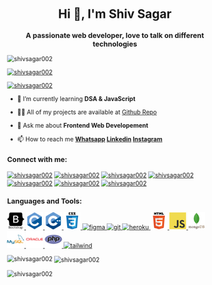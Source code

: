 <h1 align="center">Hi 👋, I'm Shiv Sagar</h1>
<h3 align="center">A passionate web developer, love to talk on different technologies</h3>

<p align="left"> <img src="https://komarev.com/ghpvc/?username=shivsagar002&label=Profile%20views&color=0e75b6&style=flat" alt="shivsagar002" /> </p>

<p align="left"> <a href="https://github.com/ryo-ma/github-profile-trophy"><img src="https://github-profile-trophy.vercel.app/?username=shivsagar002" alt="shivsagar002" /></a> </p>

<p align="left"> <a href="https://twitter.com/shivsagar002" target="blank"><img src="https://img.shields.io/twitter/follow/shivsagar002?logo=twitter&style=for-the-badge" alt="shivsagar002" /></a> </p>

- 🌱 I’m currently learning **DSA & JavaScript**

- 👨‍💻 All of my projects are available at [Github Repo](https://github.com/shivsagar002?tab=repositories)

- 💬 Ask me about **Frontend Web Developement**

- 📫 How to reach me **[Whatsapp](wa.me/+918750771201) [Linkedin](https://linkedin.com/in/shivsagar002) [Instagram](https://instagram.com/shivsagar002)**

<h3 align="left">Connect with me:</h3>
<p align="left">
<a href="https://linkedin.com/in/shivsagar002" target="blank"><img align="center" src="https://raw.githubusercontent.com/rahuldkjain/github-profile-readme-generator/master/src/images/icons/Social/linked-in-alt.svg" alt="shivsagar002" height="30" width="40" /></a>
<a href="https://twitter.com/shivsagar002" target="blank"><img align="center" src="https://raw.githubusercontent.com/rahuldkjain/github-profile-readme-generator/master/src/images/icons/Social/twitter.svg" alt="shivsagar002" height="30" width="40" /></a>
<a href="https://codesandbox.com/shivsagar002" target="blank"><img align="center" src="https://raw.githubusercontent.com/rahuldkjain/github-profile-readme-generator/master/src/images/icons/Social/codesandbox.svg" alt="shivsagar002" height="30" width="40" /></a>
<a href="https://fb.com/shivsagar002" target="blank"><img align="center" src="https://raw.githubusercontent.com/rahuldkjain/github-profile-readme-generator/master/src/images/icons/Social/facebook.svg" alt="shivsagar002" height="30" width="40" /></a>
<a href="https://instagram.com/shivsagar002" target="blank"><img align="center" src="https://raw.githubusercontent.com/rahuldkjain/github-profile-readme-generator/master/src/images/icons/Social/instagram.svg" alt="shivsagar002" height="30" width="40" /></a>
<a href="https://www.codechef.com/users/shivsagar002" target="blank"><img align="center" src="https://cdn.jsdelivr.net/npm/simple-icons@3.1.0/icons/codechef.svg" alt="shivsagar002" height="30" width="40" /></a>
<a href="https://www.leetcode.com/shivsagar002" target="blank"><img align="center" src="https://raw.githubusercontent.com/rahuldkjain/github-profile-readme-generator/master/src/images/icons/Social/leet-code.svg" alt="shivsagar002" height="30" width="40" /></a>
</p>

<h3 align="left">Languages and Tools:</h3>
<p align="left"> <a href="https://getbootstrap.com" target="_blank" rel="noreferrer"> <img src="https://raw.githubusercontent.com/devicons/devicon/master/icons/bootstrap/bootstrap-plain-wordmark.svg" alt="bootstrap" width="40" height="40"/> </a> <a href="https://www.cprogramming.com/" target="_blank" rel="noreferrer"> <img src="https://raw.githubusercontent.com/devicons/devicon/master/icons/c/c-original.svg" alt="c" width="40" height="40"/> </a> <a href="https://www.w3schools.com/cpp/" target="_blank" rel="noreferrer"> <img src="https://raw.githubusercontent.com/devicons/devicon/master/icons/cplusplus/cplusplus-original.svg" alt="cplusplus" width="40" height="40"/> </a> <a href="https://www.w3schools.com/css/" target="_blank" rel="noreferrer"> <img src="https://raw.githubusercontent.com/devicons/devicon/master/icons/css3/css3-original-wordmark.svg" alt="css3" width="40" height="40"/> </a> <a href="https://www.figma.com/" target="_blank" rel="noreferrer"> <img src="https://www.vectorlogo.zone/logos/figma/figma-icon.svg" alt="figma" width="40" height="40"/> </a> <a href="https://git-scm.com/" target="_blank" rel="noreferrer"> <img src="https://www.vectorlogo.zone/logos/git-scm/git-scm-icon.svg" alt="git" width="40" height="40"/> </a> <a href="https://heroku.com" target="_blank" rel="noreferrer"> <img src="https://www.vectorlogo.zone/logos/heroku/heroku-icon.svg" alt="heroku" width="40" height="40"/> </a> <a href="https://www.w3.org/html/" target="_blank" rel="noreferrer"> <img src="https://raw.githubusercontent.com/devicons/devicon/master/icons/html5/html5-original-wordmark.svg" alt="html5" width="40" height="40"/> </a> <a href="https://developer.mozilla.org/en-US/docs/Web/JavaScript" target="_blank" rel="noreferrer"> <img src="https://raw.githubusercontent.com/devicons/devicon/master/icons/javascript/javascript-original.svg" alt="javascript" width="40" height="40"/> </a> <a href="https://www.mongodb.com/" target="_blank" rel="noreferrer"> <img src="https://raw.githubusercontent.com/devicons/devicon/master/icons/mongodb/mongodb-original-wordmark.svg" alt="mongodb" width="40" height="40"/> </a> <a href="https://www.mysql.com/" target="_blank" rel="noreferrer"> <img src="https://raw.githubusercontent.com/devicons/devicon/master/icons/mysql/mysql-original-wordmark.svg" alt="mysql" width="40" height="40"/> </a> <a href="https://www.oracle.com/" target="_blank" rel="noreferrer"> <img src="https://raw.githubusercontent.com/devicons/devicon/master/icons/oracle/oracle-original.svg" alt="oracle" width="40" height="40"/> </a> <a href="https://www.php.net" target="_blank" rel="noreferrer"> <img src="https://raw.githubusercontent.com/devicons/devicon/master/icons/php/php-original.svg" alt="php" width="40" height="40"/> </a> <a href="https://tailwindcss.com/" target="_blank" rel="noreferrer"> <img src="https://www.vectorlogo.zone/logos/tailwindcss/tailwindcss-icon.svg" alt="tailwind" width="40" height="40"/> </a> </p>

<p><img align="left" src="https://github-readme-stats.vercel.app/api/top-langs?username=shivsagar002&show_icons=true&locale=en&layout=compact" alt="shivsagar002" /></p>

<p>&nbsp;<img align="center" src="https://github-readme-stats.vercel.app/api?username=shivsagar002&show_icons=true&locale=en" alt="shivsagar002" /></p>

<p><img align="center" src="https://github-readme-streak-stats.herokuapp.com/?user=shivsagar002&" alt="shivsagar002" /></p>
